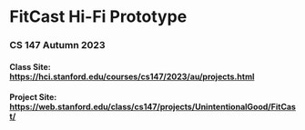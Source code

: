 # FitCast Hi-Fi Prototype
### CS 147 Autumn 2023
#### Class Site: https://hci.stanford.edu/courses/cs147/2023/au/projects.html
#### Project Site: https://web.stanford.edu/class/cs147/projects/UnintentionalGood/FitCast/
